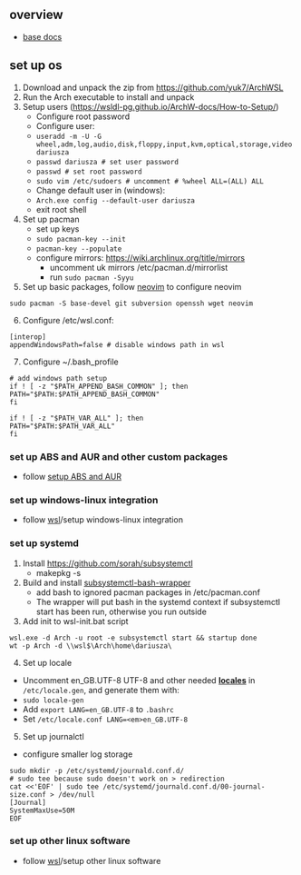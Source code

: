## overview

* [base docs](https://wsldl-pg.github.io/ArchW-docs/How-to-Setup/)

## set up os

1. Download and unpack the zip from <https://github.com/yuk7/ArchWSL>
2. Run the Arch executable to install and unpack
3. Setup users (https://wsldl-pg.github.io/ArchW-docs/How-to-Setup/)
     * Configure root password
     * Configure user: 
     * `useradd -m -U -G wheel,adm,log,audio,disk,floppy,input,kvm,optical,storage,video dariusza`
     * `passwd dariusza # set user password`
     * `passwd # set root password`
     * `sudo vim /etc/sudoers # uncomment # %wheel ALL=(ALL) ALL`
     * Change default user in (windows):
     * `Arch.exe config --default-user dariusza`
     * exit root shell
4. Set up pacman
    * set up keys
     * `sudo pacman-key --init`
     * `pacman-key --populate`
    * configure mirrors: <https://wiki.archlinux.org/title/mirrors>
        * uncomment uk mirrors /etc/pacman.d/mirrorlist
        * run `sudo pacman -Syyu`
5. Set up basic packages, follow [neovim](../tools/neovim.md) to configure neovim
```
sudo pacman -S base-devel git subversion openssh wget neovim
```
6. Configure /etc/wsl.conf:
```
[interop]
appendWindowsPath=false # disable windows path in wsl
```
7. Configure ~/.bash_profile
```
# add windows path setup
if ! [ -z "$PATH_APPEND_BASH_COMMON" ]; then
PATH="$PATH:$PATH_APPEND_BASH_COMMON"
fi

if ! [ -z "$PATH_VAR_ALL" ]; then
PATH="$PATH:$PATH_VAR_ALL"
fi
```

### set up ABS and AUR and other custom packages

- follow [setup ABS and AUR](../linux/arch_custom_packages.md)

### set up windows-linux integration

- follow [wsl](./wsl.md)/setup windows-linux integration

### set up systemd

1. Install https://github.com/sorah/subsystemctl
    * makepkg -s 
2. Build and install [subsystemctl-bash-wrapper](https://github.com/QAston/wslconfig/tree/master/bin/subsystemctl-redir)
    * add bash to ignored pacman packages in /etc/pacman.conf
    * The wrapper will put bash in the systemd context if subsystemctl start has been run, otherwise you run outside
3. Add init to wsl-init.bat script
```
wsl.exe -d Arch -u root -e subsystemctl start && startup done
wt -p Arch -d \\wsl$\Arch\home\dariusza\
```
4. Set up locale
  * Uncomment en_GB.UTF-8 UTF-8 and other needed **[locales](https://wiki.archlinux.org/index.php/Locale)** in `/etc/locale.gen`, and generate them with:
  * `sudo locale-gen`
  * Add `export LANG=en_GB.UTF-8` to `.bashrc`
  * Set `/etc/locale.conf LANG=<em>en_GB.UTF-8`
5. Set up journalctl
  * configure smaller log storage
```
sudo mkdir -p /etc/systemd/journald.conf.d/
# sudo tee because sudo doesn't work on > redirection
cat <<'EOF' | sudo tee /etc/systemd/journald.conf.d/00-journal-size.conf > /dev/null
[Journal]
SystemMaxUse=50M
EOF
```

### set up other linux software

- follow [wsl](./wsl.md)/setup other linux software
